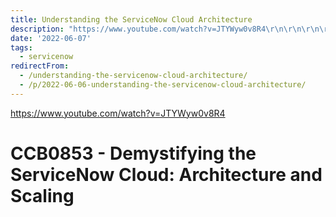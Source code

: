 ```yaml
---
title: Understanding the ServiceNow Cloud Architecture
description: "https://www.youtube.com/watch?v=JTYWyw0v8R4\r\n\r\n\r\n\r\n# CCB0853 - Demystifying the ServiceNow Cloud: Architecture and Scaling"
date: '2022-06-07'
tags:
  - servicenow
redirectFrom:
  - /understanding-the-servicenow-cloud-architecture/
  - /p/2022-06-06-understanding-the-servicenow-cloud-architecture/
---
```


https://www.youtube.com/watch?v=JTYWyw0v8R4

<!--StartFragment-->

# CCB0853 - Demystifying the ServiceNow Cloud: Architecture and Scaling

<!--EndFragment-->